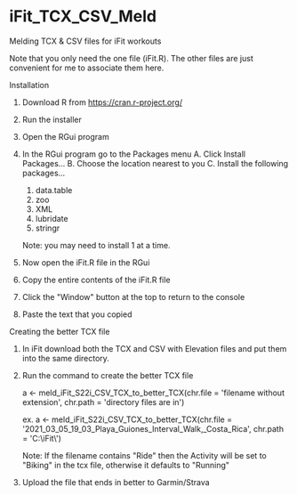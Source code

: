 # iFit_TCX_CSV_Meld
Melding TCX &amp; CSV files for iFit workouts

Note that you only need the one file (iFit.R).  The other files are just convenient for me to associate them here.

Installation
1. Download R from https://cran.r-project.org/
2. Run the installer
3. Open the RGui program
4. In the RGui program go to the Packages menu
   A. Click Install Packages...
   B. Choose the location nearest to you
   C. Install the following packages...
      1. data.table
      2. zoo
      3. XML
      4. lubridate
      5. stringr
      
      Note: you may need to install 1 at a time.
5. Now open the iFit.R file in the RGui
6. Copy the entire contents of the iFit.R file
7. Click the "Window" button at the top to return to the console
8. Paste the text that you copied

Creating the better TCX file
1. In iFit download both the TCX and CSV with Elevation files and put them into the same directory.
2. Run the command to create the better TCX file

    a <- meld_iFit_S22i_CSV_TCX_to_better_TCX(chr.file = 'filename without extension', chr.path = 'directory files are in')
   
    ex. a <- meld_iFit_S22i_CSV_TCX_to_better_TCX(chr.file = '2021_03_05_19_03_Playa_Guiones_Interval_Walk,_Costa_Rica', chr.path = 'C:\\iFit\\')
    
    Note: If the filename contains "Ride" then the Activity will be set to "Biking" in the tcx file, otherwise it defaults to "Running"
    
3. Upload the file that ends in better to Garmin/Strava


